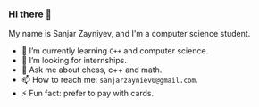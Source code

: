 ### Hi there 👋


My name is Sanjar Zayniyev, and I'm a computer science student. 

- 🌱 I’m currently learning `C++` and computer science.
- 👯 I’m looking for internships.
- 💬 Ask me about chess, c++ and math.
- 📫 How to reach me: `sanjarzayniev0@gmail.com`.
- ⚡ Fun fact: prefer to pay with cards.
